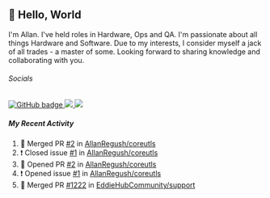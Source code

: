 ## :wave: Hello, World

I'm Allan. I've held roles in Hardware, Ops and QA. I'm passionate about all things Hardware and Software. Due to my interests, I consider myself a jack of all trades - a master of some. Looking forward to sharing knowledge and collaborating with you.

###### Socials
<p align="left">
  <a href="https://github.com/allanregush?tab=followers">
    <img src="https://img.shields.io/github/followers/allanregush?label=Followers&logo=GitHub&style=for-the-badge" alt="GitHub badge" />
  </a>
  <a href="http://twitter.com/allanregush">
    <img src="https://img.shields.io/twitter/follow/allanregush?label=Twitter&logo=twitter&style=for-the-badge" />
  </a>
  <a href="http://youtube.com/channel/UCm3gi8KLvEcIHT1SzSqeOcg?sub_confirmation=1">
    <img src="https://img.shields.io/youtube/views/hdtmIWETSTI?label=YouTube&logo=YouTube&style=for-the-badge" />
  </a>
</p>

##### My Recent Activity
<!--START_SECTION:activity-->
1. 🎉 Merged PR [#2](https://github.com/AllanRegush/coreutls/pull/2) in [AllanRegush/coreutls](https://github.com/AllanRegush/coreutls)
2. ❗️ Closed issue [#1](https://github.com/AllanRegush/coreutls/issues/1) in [AllanRegush/coreutls](https://github.com/AllanRegush/coreutls)
3. 💪 Opened PR [#2](https://github.com/AllanRegush/coreutls/pull/2) in [AllanRegush/coreutls](https://github.com/AllanRegush/coreutls)
4. ❗️ Opened issue [#1](https://github.com/AllanRegush/coreutls/issues/1) in [AllanRegush/coreutls](https://github.com/AllanRegush/coreutls)
5. 🎉 Merged PR [#1222](https://github.com/EddieHubCommunity/support/pull/1222) in [EddieHubCommunity/support](https://github.com/EddieHubCommunity/support)
<!--END_SECTION:activity-->

<!--
**AllanRegush/AllanRegush** is a ✨ _special_ ✨ repository because its `README.md` (this file) appears on your GitHub profile.

Here are some ideas to get you started:

- 🔭 I’m currently working on ...
- 🌱 I’m currently learning ...
- 👯 I’m looking to collaborate on ...
- 🤔 I’m looking for help with ...
- 💬 Ask me about ...
- 📫 How to reach me: ...
- 😄 Pronouns: ...
- ⚡ Fun fact: ...
-->
